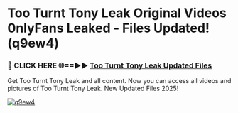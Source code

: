 # Too Turnt Tony Leak Original Videos 0nlyFans Leaked - Files Updated! (q9ew4)

<h3>🔴 CLICK HERE 🌐==►► <a href="https://tinyurl.com/2jnfzry5" rel="nofollow">Too Turnt Tony Leak Updated Files</a></h3>

Get Too Turnt Tony Leak and all content. Now you can access all videos and pictures of Too Turnt Tony Leak. New Updated Files 2025!

[![q9ew4](https://i.imgur.com/GyGTBgg.gif)](https://tinyurl.com/2jnfzry5)
